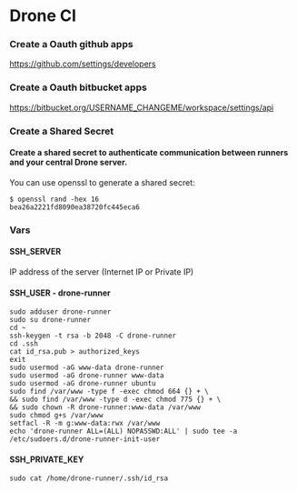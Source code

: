 # Drone CI

### Create a Oauth github apps

https://github.com/settings/developers

### Create a Oauth bitbucket apps

https://bitbucket.org/USERNAME_CHANGEME/workspace/settings/api

### Create a Shared Secret
#### Create a shared secret to authenticate communication between runners and your central Drone server.

You can use openssl to generate a shared secret:

```
$ openssl rand -hex 16
bea26a2221fd8090ea38720fc445eca6
```

### Vars

#### SSH_SERVER 

IP address of the server (Internet IP or Private IP)
#### SSH_USER - drone-runner
```
sudo adduser drone-runner
sudo su drone-runner
cd ~
ssh-keygen -t rsa -b 2048 -C drone-runner
cd .ssh
cat id_rsa.pub > authorized_keys
exit
sudo usermod -aG www-data drone-runner
sudo usermod -aG drone-runner www-data
sudo usermod -aG drone-runner ubuntu
sudo find /var/www -type f -exec chmod 664 {} + \
&& sudo find /var/www -type d -exec chmod 775 {} + \
&& sudo chown -R drone-runner:www-data /var/www
sudo chmod g+s /var/www
setfacl -R -m g:www-data:rwx /var/www
echo 'drone-runner ALL=(ALL) NOPASSWD:ALL' | sudo tee -a /etc/sudoers.d/drone-runner-init-user
```
#### SSH_PRIVATE_KEY

```
sudo cat /home/drone-runner/.ssh/id_rsa
```